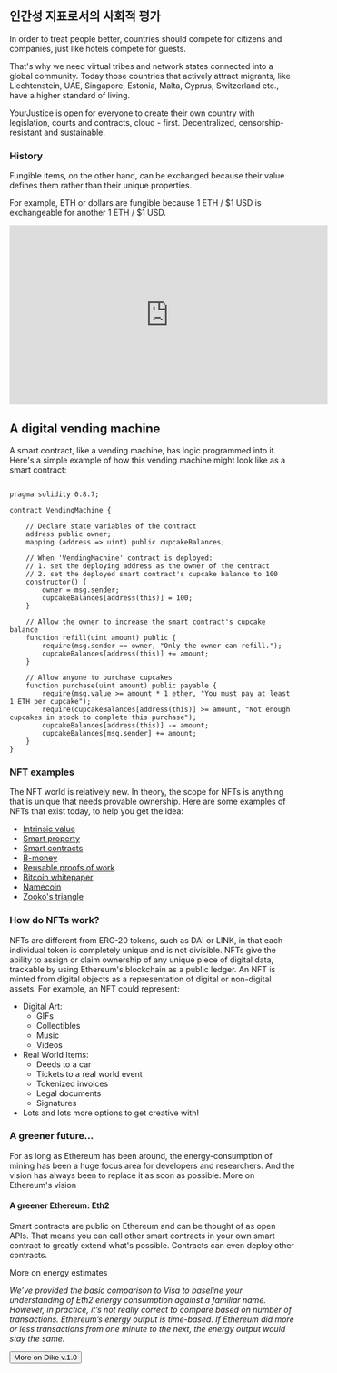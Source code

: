 ## 인간성 지표로서의 사회적 평가

In order to treat people better, countries should compete for citizens and companies, just like hotels compete for guests.

That's why we need virtual tribes and network states connected into a global community. Today those countries that actively attract migrants, like Liechtenstein, UAE, Singapore, Estonia, Malta, Cyprus, Switzerland etc., have a higher standard of living.

YourJustice is open for everyone to create their own country with legislation, courts and contracts, cloud - first. Decentralized, censorship-resistant and sustainable.

### History

Fungible items, on the other hand, can be exchanged because their value defines them rather than their unique properties.

For example, ETH or dollars are fungible because 1 ETH / $1 USD is exchangeable for another 1 ETH / $1 USD.

<iframe width="560" height="315" src="https://www.youtube.com/embed/5Sn5DhLjKYI" title="YouTube video player" frameborder="0" allow="accelerometer; autoplay; clipboard-write; encrypted-media; gyroscope; picture-in-picture" allowfullscreen></iframe>

## A digital vending machine

A smart contract, like a vending machine, has logic programmed into it. Here's a simple example of how this vending machine might look like as a smart contract:

<Code>
pragma solidity 0.8.7;
&nbsp;
contract VendingMachine {
    &nbsp;
    // Declare state variables of the contract
    address public owner;
    mapping (address => uint) public cupcakeBalances;
    &nbsp;
    // When 'VendingMachine' contract is deployed:
    // 1. set the deploying address as the owner of the contract
    // 2. set the deployed smart contract's cupcake balance to 100
    constructor() {
        owner = msg.sender;
        cupcakeBalances[address(this)] = 100;
    }
    &nbsp;
    // Allow the owner to increase the smart contract's cupcake balance
    function refill(uint amount) public {
        require(msg.sender == owner, "Only the owner can refill.");
        cupcakeBalances[address(this)] += amount;
    }
    &nbsp;
    // Allow anyone to purchase cupcakes
    function purchase(uint amount) public payable {
        require(msg.value >= amount * 1 ether, "You must pay at least 1 ETH per cupcake");
        require(cupcakeBalances[address(this)] >= amount, "Not enough cupcakes in stock to complete this purchase");
        cupcakeBalances[address(this)] -= amount;
        cupcakeBalances[msg.sender] += amount;
    }
}
</Code>

### NFT examples

The NFT world is relatively new. In theory, the scope for NFTs is anything that is unique that needs provable ownership. Here are some examples of NFTs that exist today, to help you get the idea:

* [Intrinsic value](/)
* [Smart property](/)
* [Smart contracts](/)
* [B-money](/)
* [Reusable proofs of work](/)
* [Bitcoin whitepaper](/)
* [Namecoin](/)
* [Zooko's triangle](/)

### How do NFTs work?

NFTs are different from ERC-20 tokens, such as DAI or LINK, in that each individual token is completely unique and is not divisible. NFTs give the ability to assign or claim ownership of any unique piece of digital data, trackable by using Ethereum's blockchain as a public ledger. An NFT is minted from digital objects as a representation of digital or non-digital assets. For example, an NFT could represent:

* Digital Art:
  * GIFs
  * Collectibles
  * Music
  * Videos
* Real World Items:
  * Deeds to a car
  * Tickets to a real world event
  * Tokenized invoices
  * Legal documents
  * Signatures
* Lots and lots more options to get creative with!

### A greener future...

For as long as Ethereum has been around, the energy-consumption of mining has been a huge focus area for developers and researchers. And the vision has always been to replace it as soon as possible. <Link to="/">More on Ethereum's vision</Link>

#### A greener Ethereum: Eth2

Smart contracts are public on Ethereum and can be thought of as open APIs. That means you can call other smart contracts in your own smart contract to greatly extend what's possible. Contracts can even deploy other contracts.

<Link to="/">More on energy estimates</Link>

*We’ve provided the basic comparison to Visa to baseline your understanding of Eth2 energy consumption against a familiar name. However, in practice, it’s not really correct to compare based on number of transactions. Ethereum’s energy output is time-based. If Ethereum did more or less transactions from one minute to the next, the energy output would stay the same.*

<Button fill="true">More on Dike v.1.0</Button>
